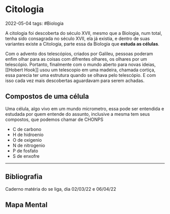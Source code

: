 # Citologia
2022-05-04
tags: #Biologia 

A citologia foi descoberta do século XVII, mesmo que a Biologia, num total, tenha sido consagrada no século XVII, ela já existia, e dentro de suas variantes existe a Citologia, parte essa da Biologia que **estuda as células**.

Com o advento dos telescópios, criados por Galileu, pessoas poderam enfim olhar para as coisas com difrentes olhares, os olhares por um telescópio. Portanto, finalmente com o mundo aberto para novas ideias, [[Hobert Hook]] usou um telescopio em uma madeira, chamada cortiça, essa parecia ter uma estrutura quando se olhava pelo telescópio. E com isso cada vez mais descobertas aguardavam para serem achadas.

## Compostos de uma célula

Uma célula, algo vivo em um mundo micrometro, essa pode ser entendida e estudada por quem entende do assunto, inclusive a mesma tem seus compostos, que podemos chamar de CHONPS

* C de carbono
* H de hidroenio
* O de oxigenio
* N de nitrogenio 
* P de fosfato
* S de enxofre

-----------------------------------------------
## Bibliografia

Caderno matéria do se liga, dia 02/03/22 e 06/04/22

## Mapa Mental